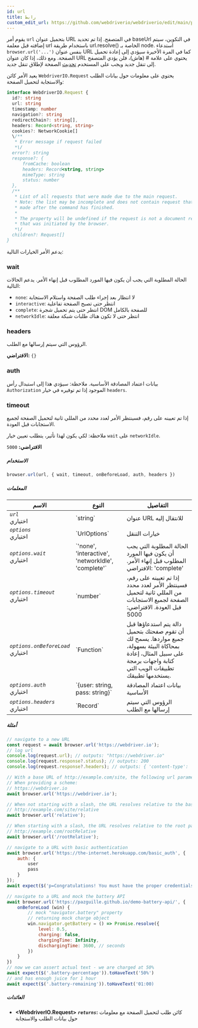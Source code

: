 ```yaml
---
id: url
title: رابط
custom_edit_url: https://github.com/webdriverio/webdriverio/edit/main/packages/webdriverio/src/commands/browser/url.ts
---
```


يقوم أمر `url` بتحميل عنوان URL في المتصفح. إذا تم تحديد baseUrl في التكوين، سيتم إضافته قبل معلمة url باستخدام طريقة url.resolve() الخاصة بـ node. استدعاء `browser.url('...')` بنفس عنوان URL كما في المرة الأخيرة سيؤدي إلى إعادة تحميل الصفحة. ومع ذلك، إذا كان عنوان URL يحتوي على علامة # (هاش)، فلن يؤدي المتصفح إلى تنقل جديد ويجب على المستخدم [تحديث](/docs/api/webdriver#refresh) الصفحة لإطلاق تنقل جديد.

يعيد الأمر كائن `WebdriverIO.Request` يحتوي على معلومات حول بيانات الطلب والاستجابة لتحميل الصفحة:

```ts
interface WebdriverIO.Request {
  id?: string
  url: string
  timestamp: number
  navigation?: string
  redirectChain?: string[],
  headers: Record<string, string>
  cookies?: NetworkCookie[]
  \/**
   * Error message if request failed
   *\/
  error?: string
  response?: {
      fromCache: boolean
      headers: Record<string, string>
      mimeType: string
      status: number
  },
  /**
   * List of all requests that were made due to the main request.
   * Note: the list may be incomplete and does not contain request that were
   * made after the command has finished.
   *
   * The property will be undefined if the request is not a document request
   * that was initiated by the browser.
   *\/
  children?: Request[]
}
```

يدعم الأمر الخيارات التالية:

### wait
الحالة المطلوبة التي يجب أن يكون فيها المورد المطلوب قبل إنهاء الأمر.
يدعم الحالات التالية:

 - `none`: لا انتظار بعد إجراء طلب الصفحة واستلام الاستجابة
 - `interactive`: انتظر حتى تصبح الصفحة تفاعلية
 - `complete`: انتظر حتى يتم تحميل شجرة DOM للصفحة بالكامل
 - `networkIdle`: انتظر حتى لا تكون هناك طلبات شبكة معلقة

### headers

الرؤوس التي سيتم إرسالها مع الطلب.

__الافتراضي:__ `{}`

### auth

بيانات اعتماد المصادقة الأساسية.
ملاحظة: سيؤدي هذا إلى استبدال رأس `Authorization` الموجود إذا تم توفيره في خيار `headers`.

### timeout

إذا تم تعيينه على رقم، فسينتظر الأمر لعدد محدد من المللي ثانية لتحميل الصفحة لجميع الاستجابات قبل العودة.

ملاحظة: لكي يكون لهذا تأثير، يتطلب تعيين خيار `wait` على `networkIdle`.

__الافتراضي:__ `5000`

##### الاستخدام

```js
browser.url(url, { wait, timeout, onBeforeLoad, auth, headers })
```

##### المعلمات

<table>
  <thead>
    <tr>
      <th>الاسم</th><th>النوع</th><th>التفاصيل</th>
    </tr>
  </thead>
  <tbody>
    <tr>
      <td><code><var>url</var></code><br /><span className="label labelWarning">اختياري</span></td>
      <td>`string`</td>
      <td>عنوان URL للانتقال إليه</td>
    </tr>
    <tr>
      <td><code><var>options</var></code><br /><span className="label labelWarning">اختياري</span></td>
      <td>`UrlOptions`</td>
      <td>خيارات التنقل</td>
    </tr>
    <tr>
      <td><code><var>options.wait</var></code><br /><span className="label labelWarning">اختياري</span></td>
      <td>`'none', 'interactive', 'networkIdle', 'complete'`</td>
      <td>الحالة المطلوبة التي يجب أن يكون فيها المورد المطلوب قبل إنهاء الأمر. الافتراضي: 'complete'</td>
    </tr>
    <tr>
      <td><code><var>options.timeout</var></code><br /><span className="label labelWarning">اختياري</span></td>
      <td>`number`</td>
      <td>إذا تم تعيينه على رقم، فسينتظر الأمر لعدد محدد من المللي ثانية لتحميل الصفحة لجميع الاستجابات قبل العودة. الافتراضي: 5000</td>
    </tr>
    <tr>
      <td><code><var>options.onBeforeLoad</var></code><br /><span className="label labelWarning">اختياري</span></td>
      <td>`Function`</td>
      <td>دالة يتم استدعاؤها قبل أن تقوم صفحتك بتحميل جميع مواردها. يسمح لك بمحاكاة البيئة بسهولة، على سبيل المثال، إعادة كتابة واجهات برمجة تطبيقات الويب التي يستخدمها تطبيقك.</td>
    </tr>
    <tr>
      <td><code><var>options.auth</var></code><br /><span className="label labelWarning">اختياري</span></td>
      <td>`{user: string, pass: string}`</td>
      <td>بيانات اعتماد المصادقة الأساسية</td>
    </tr>
    <tr>
      <td><code><var>options.headers</var></code><br /><span className="label labelWarning">اختياري</span></td>
      <td>`Record<string, string>`</td>
      <td>الرؤوس التي سيتم إرسالها مع الطلب</td>
    </tr>
  </tbody>
</table>

##### أمثلة

```js title="url.js"
// navigate to a new URL
const request = await browser.url('https://webdriver.io');
// log url
console.log(request.url); // outputs: "https://webdriver.io"
console.log(request.response?.status); // outputs: 200
console.log(request.response?.headers); // outputs: { 'content-type': 'text/html; charset=UTF-8' }

```

```js title="baseUrlResolutions.js"
// With a base URL of http://example.com/site, the following url parameters resolve as such:
// When providing a scheme:
// https://webdriver.io
await browser.url('https://webdriver.io');

// When not starting with a slash, the URL resolves relative to the baseUrl
// http://example.com/site/relative
await browser.url('relative');

// When starting with a slash, the URL resolves relative to the root path of the baseUrl
// http://example.com/rootRelative
await browser.url('/rootRelative');

```

```js title="basicAuth.js"
// navigate to a URL with basic authentication
await browser.url('https://the-internet.herokuapp.com/basic_auth', {
    auth: {
        user
        pass
    }
});
await expect($('p=Congratulations! You must have the proper credentials.').toBeDisplayed();

```

```js title="onBeforeLoad.js"
// navigate to a URL and mock the battery API
await browser.url('https://pazguille.github.io/demo-battery-api/', {
    onBeforeLoad (win) {
        // mock "navigator.battery" property
        // returning mock charge object
        win.navigator.getBattery = () => Promise.resolve({
            level: 0.5,
            charging: false,
            chargingTime: Infinity,
            dischargingTime: 3600, // seconds
        })
    }
})
// now we can assert actual text - we are charged at 50%
await expect($('.battery-percentage')).toHaveText('50%')
// and has enough juice for 1 hour
await expect($('.battery-remaining')).toHaveText('01:00)
```

##### العائدات

- **&lt;WebdriverIO.Request&gt;**
            **<code><var>returns</var></code>:**  كائن طلب لتحميل الصفحة مع معلومات حول بيانات الطلب والاستجابة